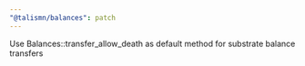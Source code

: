 ```yaml
---
"@talismn/balances": patch
---
```


Use Balances::transfer_allow_death as default method for substrate balance transfers
